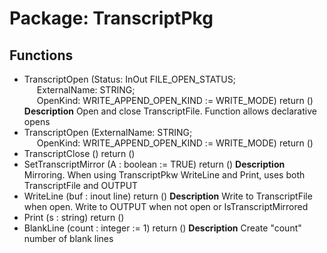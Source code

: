 # Package: TranscriptPkg

## Functions
- TranscriptOpen <font id="function_arguments">(Status: InOut FILE_OPEN_STATUS;<br><span style="padding-left:20px"> ExternalName: STRING;<br><span style="padding-left:20px"> OpenKind: WRITE_APPEND_OPEN_KIND := WRITE_MODE) </font> <font id="function_return">return ()</font>
**Description**
Open and close TranscriptFile.  Function allows declarative opens 
- TranscriptOpen <font id="function_arguments">(ExternalName: STRING;<br><span style="padding-left:20px"> OpenKind: WRITE_APPEND_OPEN_KIND := WRITE_MODE) </font> <font id="function_return">return ()</font>
- TranscriptClose <font id="function_arguments">()</font> <font id="function_return">return ()</font>
- SetTranscriptMirror <font id="function_arguments">(A : boolean := TRUE) </font> <font id="function_return">return ()</font>
**Description**
Mirroring.  When using TranscriptPkw WriteLine and Print, uses both TranscriptFile and OUTPUT 
- WriteLine <font id="function_arguments">(buf : inout line) </font> <font id="function_return">return ()</font>
**Description**
Write to TranscriptFile when open.  Write to OUTPUT when not open or IsTranscriptMirrored
- Print <font id="function_arguments">(s : string) </font> <font id="function_return">return ()</font>
- BlankLine <font id="function_arguments">(count : integer := 1) </font> <font id="function_return">return ()</font>
**Description**
Create "count" number of blank lines
